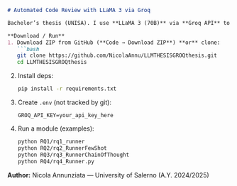 ````markdown
# Automated Code Review with LLaMA 3 via Groq

Bachelor’s thesis (UNISA). I use **LLaMA 3 (70B)** via **Groq API** to automate code review in fintech: detect vulnerabilities, verify functional correctness, decide **Approve/Reject** with Chain-of-Thought, and classify weaknesses by **CWE**. Tech used: **Python 3.9+**, Groq OpenAI-compatible endpoint, embeddings (**all-MiniLM-L12-v2**, **all-mpnet-base-v2**, **BAAI/bge-base-en-v1.5**). Results are saved as CSV.

**Download / Run**
1. Download ZIP from GitHub (**Code → Download ZIP**) **or** clone:
   ```bash
   git clone https://github.com/NicolaAnnu/LLMTHESISGROQthesis.git
   cd LLMTHESISGROQthesis
````

2. Install deps:

   ```bash
   pip install -r requirements.txt
   ```
3. Create `.env` (not tracked by git):

   ```
   GROQ_API_KEY=your_api_key_here
   ```
4. Run a module (examples):

   ```bash
   python RQ1/rq1_runner
   python RQ2/rq2_RunnerFewShot
   python RQ3/rq3_RunnerChainOfThought
   python RQ4/rq4_Runner.py
   ```

**Author:** Nicola Annunziata — University of Salerno (A.Y. 2024/2025)

```
```
